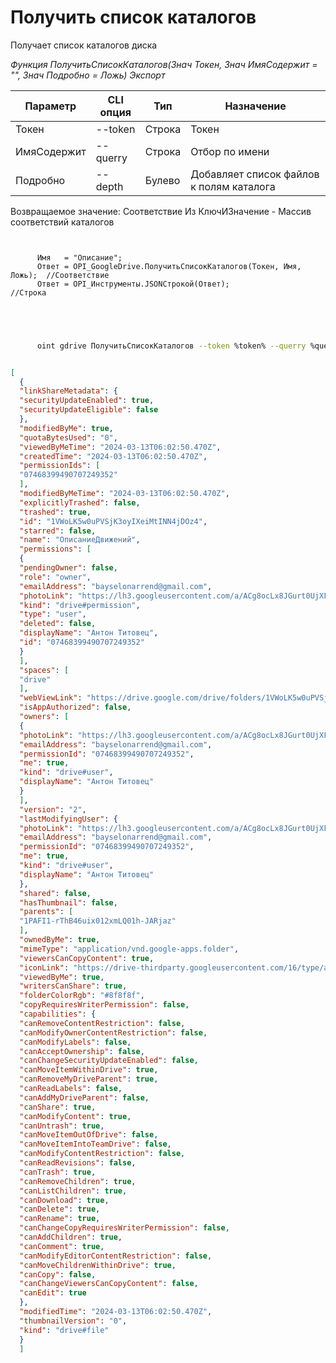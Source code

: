 ﻿---
sidebar_position: 2
---

# Получить список каталогов
 Получает список каталогов диска


*Функция ПолучитьСписокКаталогов(Знач Токен, Знач ИмяСодержит = "", Знач Подробно = Ложь) Экспорт*

  | Параметр | CLI опция | Тип | Назначение |
  |-|-|-|-|
  | Токен | --token | Строка | Токен |
  | ИмяСодержит | --querry | Строка | Отбор по имени |
  | Подробно | --depth | Булево | Добавляет список файлов к полям каталога |

  
  Возвращаемое значение:   Соответствие Из КлючИЗначение - Массив соответствий каталогов

```bsl title="Пример кода"
	
      
      Имя   = "Описание";
      Ответ = OPI_GoogleDrive.ПолучитьСписокКаталогов(Токен, Имя, Ложь);  //Соответствие
      Ответ = OPI_Инструменты.JSONСтрокой(Ответ);                         //Строка
      
    
	
```

```sh title="Пример команды CLI"
    
      oint gdrive ПолучитьСписокКаталогов --token %token% --querry %querry% --depth %depth%


```


```json title="Результат"

[
  {
  "linkShareMetadata": {
  "securityUpdateEnabled": true,
  "securityUpdateEligible": false
  },
  "modifiedByMe": true,
  "quotaBytesUsed": "0",
  "viewedByMeTime": "2024-03-13T06:02:50.470Z",
  "createdTime": "2024-03-13T06:02:50.470Z",
  "permissionIds": [
  "07468399490707249352"
  ],
  "modifiedByMeTime": "2024-03-13T06:02:50.470Z",
  "explicitlyTrashed": false,
  "trashed": true,
  "id": "1VWoLK5w0uPVSjK3oyIXeiMtINN4jDOz4",
  "starred": false,
  "name": "ОписаниеДвижений",
  "permissions": [
  {
  "pendingOwner": false,
  "role": "owner",
  "emailAddress": "bayselonarrend@gmail.com",
  "photoLink": "https://lh3.googleusercontent.com/a/ACg8ocLx8JGurt0UjXFwwTiB6ZoDPWslW1EnfCTahrwrIllM6Q=s64",
  "kind": "drive#permission",
  "type": "user",
  "deleted": false,
  "displayName": "Антон Титовец",
  "id": "07468399490707249352"
  }
  ],
  "spaces": [
  "drive"
  ],
  "webViewLink": "https://drive.google.com/drive/folders/1VWoLK5w0uPVSjK3oyIXeiMtINN4jDOz4",
  "isAppAuthorized": false,
  "owners": [
  {
  "photoLink": "https://lh3.googleusercontent.com/a/ACg8ocLx8JGurt0UjXFwwTiB6ZoDPWslW1EnfCTahrwrIllM6Q=s64",
  "emailAddress": "bayselonarrend@gmail.com",
  "permissionId": "07468399490707249352",
  "me": true,
  "kind": "drive#user",
  "displayName": "Антон Титовец"
  }
  ],
  "version": "2",
  "lastModifyingUser": {
  "photoLink": "https://lh3.googleusercontent.com/a/ACg8ocLx8JGurt0UjXFwwTiB6ZoDPWslW1EnfCTahrwrIllM6Q=s64",
  "emailAddress": "bayselonarrend@gmail.com",
  "permissionId": "07468399490707249352",
  "me": true,
  "kind": "drive#user",
  "displayName": "Антон Титовец"
  },
  "shared": false,
  "hasThumbnail": false,
  "parents": [
  "1PAFI1-rThB46uix012xmLQ01h-JARjaz"
  ],
  "ownedByMe": true,
  "mimeType": "application/vnd.google-apps.folder",
  "viewersCanCopyContent": true,
  "iconLink": "https://drive-thirdparty.googleusercontent.com/16/type/application/vnd.google-apps.folder",
  "viewedByMe": true,
  "writersCanShare": true,
  "folderColorRgb": "#8f8f8f",
  "copyRequiresWriterPermission": false,
  "capabilities": {
  "canRemoveContentRestriction": false,
  "canModifyOwnerContentRestriction": false,
  "canModifyLabels": false,
  "canAcceptOwnership": false,
  "canChangeSecurityUpdateEnabled": false,
  "canMoveItemWithinDrive": true,
  "canRemoveMyDriveParent": true,
  "canReadLabels": false,
  "canAddMyDriveParent": false,
  "canShare": true,
  "canModifyContent": true,
  "canUntrash": true,
  "canMoveItemOutOfDrive": false,
  "canMoveItemIntoTeamDrive": false,
  "canModifyContentRestriction": false,
  "canReadRevisions": false,
  "canTrash": true,
  "canRemoveChildren": true,
  "canListChildren": true,
  "canDownload": true,
  "canDelete": true,
  "canRename": true,
  "canChangeCopyRequiresWriterPermission": false,
  "canAddChildren": true,
  "canComment": true,
  "canModifyEditorContentRestriction": false,
  "canMoveChildrenWithinDrive": true,
  "canCopy": false,
  "canChangeViewersCanCopyContent": false,
  "canEdit": true
  },
  "modifiedTime": "2024-03-13T06:02:50.470Z",
  "thumbnailVersion": "0",
  "kind": "drive#file"
  }
  ]

```
